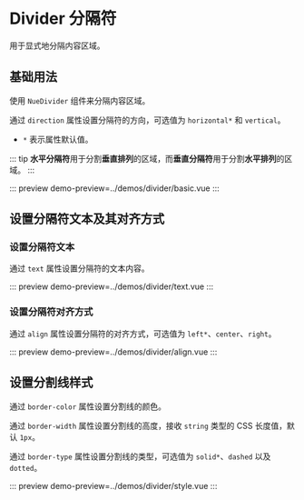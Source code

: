 # Divider 分隔符

用于显式地分隔内容区域。

## 基础用法

使用 `NueDivider` 组件来分隔内容区域。

通过 `direction` 属性设置分隔符的方向，可选值为 `horizontal*` 和 `vertical`。

-   `*` 表示属性默认值。

::: tip
**水平分隔符**用于分割**垂直排列**的区域，而**垂直分隔符**用于分割**水平排列**的区域。
:::

::: preview
demo-preview=../demos/divider/basic.vue
:::

## 设置分隔符文本及其对齐方式

### 设置分隔符文本

通过 `text` 属性设置分隔符的文本内容。

::: preview
demo-preview=../demos/divider/text.vue
:::

### 设置分隔符对齐方式

通过 `align` 属性设置分隔符的对齐方式，可选值为 `left*`、`center`、`right`。

::: preview
demo-preview=../demos/divider/align.vue
:::

## 设置分割线样式

通过 `border-color` 属性设置分割线的颜色。

通过 `border-width` 属性设置分割线的高度，接收 `string` 类型的 CSS 长度值，默认 `1px`。

通过 `border-type` 属性设置分割线的类型，可选值为 `solid*`、`dashed` 以及 `dotted`。

::: preview
demo-preview=../demos/divider/style.vue
:::
